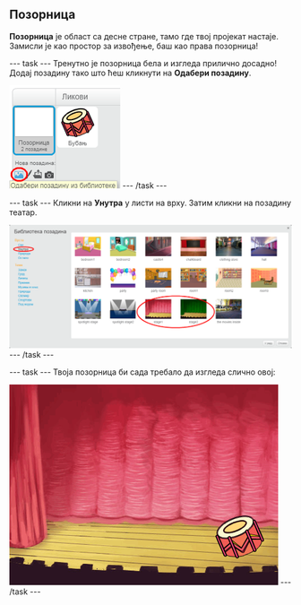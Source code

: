 ## Позорница

**Позорница** је област са десне стране, тамо где твој пројекат настаје. Замисли је као простор за извођење, баш као права позорница!

\--- task \--- Тренутно је позорница бела и изгледа прилично досадно! Додај позадину тако што ћеш кликнути на **Одабери позадину**.

![снимак екрана](images/band-stage-choose.png) \--- /task \---

\--- task \--- Кликни на **Унутра** у листи на врху. Затим кликни на позадину театар.

![снимак екрана](images/band-backdrop.png) \--- /task \---

\--- task \--- Твоја позорница би сада требало да изгледа слично овој:

![снимак екрана](images/band-stage.png) \--- /task \---